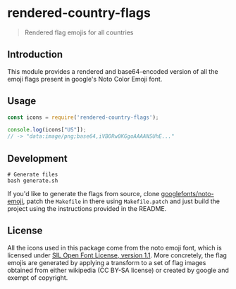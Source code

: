 # rendered-country-flags
> Rendered flag emojis for all countries

## Introduction
This module provides a rendered and base64-encoded version of all the emoji flags present in google's Noto Color Emoji font.

## Usage
```js
const icons = require('rendered-country-flags');

console.log(icons["US"]);
// -> "data:image/png;base64,iVBORw0KGgoAAAANSUhE..."
```

## Development
```
# Generate files
bash generate.sh
```

If you'd like to generate the flags from source, clone [googlefonts/noto-emoji](https://github.com/googlefonts/noto-emoji), patch the `Makefile` in there using `Makefile.patch` and just build the project using the instructions provided in the README.

## License
All the icons used in this package come from the noto emoji font, which is licensed under [SIL Open Font License, version 1.1](https://github.com/googlefonts/noto-emoji/blob/master/fonts/LICENSE). More concretely, the flag emojis are generated by applying a transform to a set of flag images obtained from either wikipedia (CC BY-SA license) or created by google and exempt of copyright.
